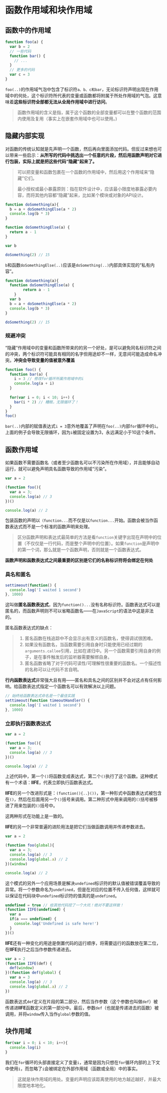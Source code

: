 # 函数作用域和块作用域

## 函数中的作用域

```javascript
function foo(a) {
  var b = 2
  // 一些代码
  function bar() {
    // ...
  }
  // 更多的代码
  var c = 3
}
```

`foo(..)`的作用域气泡中包含了标识符`a、b、c和bar`，无论标识符声明出现在作用域中的何处，这个标识符所代表的变量或函数都将附属于所处作用域的气泡。这意味着**这些标识符全部都无法从全局作用域中进行访问**。

> 函数作用域的含义是指，属于这个函数的全部变量都可以在整个函数的范围内使用及复用（事实上在嵌套作用域中也可以使用。)

## 隐藏内部实现

对函数的传统认知就是先声明一个函数，然后再向里面添加代码。但反过来想也可以带来一些启示：**从所写的代码中挑选出一个任意的片段，然后用函数声明对它进行包装，实际上就是把这些代码“隐藏”起来了。**

> 可以把变量和函数包裹在一个函数的作用域中，然后用这个作用域来“隐藏”它们。
>
> 最小授权或最小暴露原则：指在软件设计中，应该最小限度地暴露必要内容，而将其他内容都“隐藏”起来，比如某个模块或对象的API设计。

```javascript
function doSomething(a){
  b = a + doSomethingElse(a * 2)
  console.log(b * 3)
}

function doSomethingElse(a) {
  return a - 1
}

var b

doSomething(2) // 15
```

`b`和函数`doSomethingElse(..)`应该是`doSomething(..)`内部具体实现的“私有内容”。

```javascript
function doSomething(a){
  function doSomethingElse(a) {
 		return a - 1
	}
  var b
  b = a + doSomethingElse(a * 2)
  console.log(b * 3)
}

doSomething(2) // 15
```

### 规避冲突

“隐藏”作用域中的变量和函数所带来的的另一个好处，是可以避免同名标识符之间的冲突，两个标识符可能具有相同的名字但用途却不一样，无意间可能造成命名冲突。**冲突会导致变量的值被意外覆盖**

```javascript
function foo() {
  function bar(a) {
    i = 3 // 修改for循环所属作用域中的i
    console.log(a + i)
  }
  
  for(var i = 0; i < 10; i++) {
    bar(i * 2) // 糟糕，无限循环了！
  }
}
foo()
```

`bar(..)`内部的赋值表达式`i = 3`意外地覆盖了声明在`foo(..)`内部`for`循环中的`i`。上面的例子会导致无限循环，因为`i`被固定设置为3，永远满足小于10这个条件。

## 函数作用域

如果函数不需要函数名（或者至少函数名可以不污染所在作用域），并且能够自动运行，就可以避免声明具名函数导致的作用域“污染”。

```javascript
var a = 2

(function foo(){
  var a = 3;
  console.log(a) // 3
})()

console.log(a) // 2
```

包装函数的声明以`（function...`而不仅是以`function...`开始。函数会被当作函数表达式而不是一个标准的函数声明来处理。

> 区分函数声明和表达式最简单的方法是看`function`关键字出现在声明中的位置（不仅仅是一行代码，而是整个声明中的位置）。如果`function`是声明中的第一个词，那么就是一个函数声明，否则就是一个函数表达式。

**函数声明和函数表达式之间最重要的区别是它们的名称标识符将会绑定在何处**

### 具名和匿名

```javascript
settimeout(function() {
  console.log('I waited 1 second')
}, 1000)
```

这叫做**匿名函数表达式**，因为`function()...`没有名称标识符。函数表达式可以是匿名的，而函数声明则不可以省略函数名——在`JavaScript`的语法中这是非法的。

匿名函数表达式的缺点：

> 1. 匿名函数在栈追踪中不会显示出有意义的函数名，使得调试很困难。
> 2. 如果没有函数名，当函数需要引用自身时只能使用已经过期的`arguments.callee`引用，比如在递归中。另一个函数需要引用自身的例子，是在事件触发后的监听器需要解绑自身。
> 3. 匿名函数省略了对于代码可读性/可理解性很重要的函数名。一个描述性的名称可以让代码不言自明。

**行内函数表达式**非常强大且有用——匿名和具名之间的区别并不会对这点有任何影响。给函数表达式指定一个函数名可以有效解决以上问题。

```javascript
// 始终给函数表达式命名是一个最佳实践
settimeout(function timeoutHandler() {
  console.log('I waited 1 second')
}, 1000)
```

### 立即执行函数表达式

```javascript
var a = 2

(function foo(){
  var a = 3;
  console.log(a) // 3
})()

console.log(a) // 2
```

上述代码中，第一个`()`将函数变成表达式，第二个`()`执行了这个函数。这种模式有一个术语：**IIFE**，代表立即执行函数表达式。

**IIFE**的另一个改进形式是：`(function(){..}())`，第一种形式中函数表达式被包含在`()`，然后在后面用另一个`()`括号来调用。第二种形式中用来调用的`()`括号被移进了用来包装的`()`括号中。

这两种形式在功能上是一致的。

**IIFE**的另一个非常普遍的进阶用法是把它们当做函数调用并传递参数进去。

```javascript
var a = 2

(function foo(global){
  var a = 3;
  console.log(a) // 3
  console.log(global.a) // 2
})(window)

console.log(a) // 2
```

这个模式的另外一个应用场景是解决`undefined`标识符的默认值被错误覆盖导致的异常。将一个参数命名为`undefined`，但是在对应的位置不传入任何值，这样就可以保证在代码块中`undefined`标识符的值真的是`undefined`。

```javascript
undefined = true // 给其他代码挖了一个大坑！绝对不要这样做！
(function IIFE(undefined) {
  var a
  if(a === undefined) {
    console.log('Undefined is safe here!')
  }
})()
```

**IIFE**还有一种变化的用途是倒置代码的运行顺序，将需要运行的函数放在第二位，在**IIFE**执行之后当作参数传递进去。

```javascript
var a = 2
(function IIFE(def) {
  def(window)
})(function def(global) {
  var a = 3
  console.log(a) // 3
  console.log(global.a) // 2
})
```

函数表达式`def`定义在片段的第二部分，然后当作参数（这个参数也叫做`def`）被传递进**IIFE**函数定义的第一部分中。最后，参数`def`（也就是传递进去的函数）被调用，并将`window`传入当作`global`参数的值。

## 块作用域

```javascript
for(var i = 0; i < 10; i++){
  console.log(i)
}
```

我们在`for`循环的头部直接定义了变量`i`，通常是因为只想在`for`循环内部的上下文中使用`i`，而忽略了`i`会被绑定在外部作用域（函数或全局）中的事实。

> 这就是块作用域的用处。变量的声明应该距离使用的地方越近越好，并最大限度地本地化。